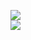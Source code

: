 [![](https://img.shields.io/badge/Made%20With-Github%20Spray-lightgrey.svg?style=for-the-badge&logo=github)](https://github.com/Annihil/github-spray#20057)  
[![](https://i.imgur.com/2DrTn0Z.gif)](https://github.com/Annihil/github-spray)